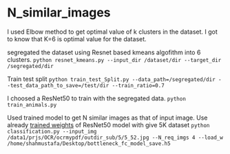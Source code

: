 # N_similar_images

I used Elbow method to get optimal value of k clusters in the dataset.
I got to know that K=6 is optimal value for the dataset.

segregated the dataset using Resnet based kmeans algofithm into 6 clusters.
`python resnet_kmeans.py --input_dir /dataset/dir --target_dir /segregated/dir`

Train test split
`python train_test_Split.py --data_path=/segregated/dir --test_data_path_to_save=/test/dir --train_ratio=0.7`

I choosed a ResNet50 to train with the segregated data.
`python train_animals.py`

Used trained model to get N similar images as that of input image.
Use already [trained weights](https://drive.google.com/file/d/1YwsfMWosEcZa8VNuzrybYj0ZWFHzA1iT/view?usp=sharing) of ResNet50 model with give 5K dataset
`python classification.py --input_img /data1/prjs/OCR/ocrmypdf/outdir_sub/5/5_52.jpg --N_req_imgs 4 --load_w /home/shahmustafa/Desktop/bottleneck_fc_model_save.h5`
